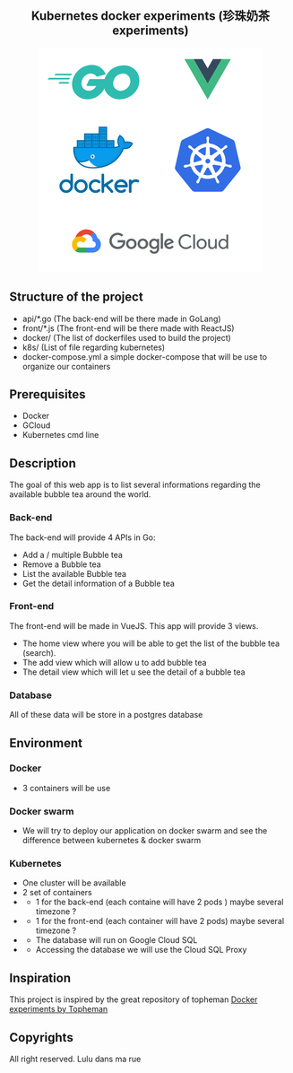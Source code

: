 <div align="center">
  <h2>Kubernetes docker experiments (珍珠奶茶 experiments)</h2>
  <img src="stack.png" width="400" height="400" alt="logo">
</div>

## Structure of the project

- api/*.go (The back-end will be there made in GoLang)
- front/*.js (The front-end will be there made with ReactJS)
- docker/ (The list of dockerfiles used to build the project)
- k8s/ (List of file regarding kubernetes)
- docker-compose.yml a simple docker-compose that will be use to organize our containers

## Prerequisites

- Docker
- GCloud
- Kubernetes cmd line

## Description

The goal of this web app is to list several informations regarding the available bubble tea around the world.

### Back-end

The back-end will provide 4 APIs in Go:

- Add a / multiple Bubble tea
- Remove a Bubble tea
- List the available Bubble tea
- Get the detail information of a Bubble tea

### Front-end

The front-end will be made in VueJS. This app will provide 3 views.

- The home view where you will be able to get the list of the bubble tea (search).
- The add view which will allow u to add bubble tea
- The detail view which will let u see the detail of a bubble tea

### Database

All of these data will be store in a postgres database

## Environment

### Docker

- 3 containers will be use

### Docker swarm

- We will try to deploy our application on docker swarm and see the difference between kubernetes & docker swarm

### Kubernetes

* One cluster will be available
* 2 set of containers
* * 1 for the back-end (each containe will have 2 pods ) maybe several timezone ?
* * 1 for the front-end (each container will have 2 pods) maybe several timezone ?
* * The database will run on Google Cloud SQL
* * Accessing the database we will use the Cloud SQL Proxy

## Inspiration

This project is inspired by the great repository of topheman [Docker experiments by Topheman](https://github.com/topheman/docker-experiments)

## Copyrights

All right reserved. Lulu dans ma rue